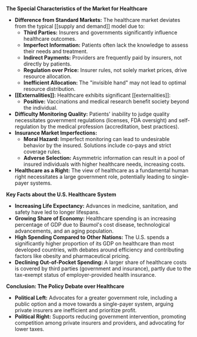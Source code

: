 **The Special Characteristics of the Market for Healthcare**

- **Difference from Standard Markets:** The healthcare market deviates from the typical [[supply and demand]] model due to:
    - **Third Parties:** Insurers and governments significantly influence healthcare outcomes.
    - **Imperfect Information:** Patients often lack the knowledge to assess their needs and treatment.
    - **Indirect Payments:** Providers are frequently paid by insurers, not directly by patients.
    - **Regulation over Price:** Insurer rules, not solely market prices, drive resource allocation.
    - **Inefficient Allocation:** The "invisible hand" may not lead to optimal resource distribution.
- **[[Externalities]]:** Healthcare exhibits significant [[externalities]]:
    - **Positive:** Vaccinations and medical research benefit society beyond the individual.
- **Difficulty Monitoring Quality:** Patients' inability to judge quality necessitates government regulations (licenses, FDA oversight) and self-regulation by the medical profession (accreditation, best practices).
- **Insurance Market Imperfections:**
    - **Moral Hazard:** Imperfect monitoring can lead to undesirable behavior by the insured. Solutions include co-pays and strict coverage rules.
    - **Adverse Selection:** Asymmetric information can result in a pool of insured individuals with higher healthcare needs, increasing costs.
- **Healthcare as a Right:** The view of healthcare as a fundamental human right necessitates a large government role, potentially leading to single-payer systems.

**Key Facts about the U.S. Healthcare System**

- **Increasing Life Expectancy:** Advances in medicine, sanitation, and safety have led to longer lifespans.
- **Growing Share of Economy:** Healthcare spending is an increasing percentage of GDP due to Baumol's cost disease, technological advancements, and an aging population.
- **High Spending Compared to Other Nations:** The U.S. spends a significantly higher proportion of its GDP on healthcare than most developed countries, with debates around efficiency and contributing factors like obesity and pharmaceutical pricing.
- **Declining Out-of-Pocket Spending:** A larger share of healthcare costs is covered by third parties (government and insurance), partly due to the tax-exempt status of employer-provided health insurance.

**Conclusion: The Policy Debate over Healthcare**

- **Political Left:** Advocates for a greater government role, including a public option and a move towards a single-payer system, arguing private insurers are inefficient and prioritize profit.
- **Political Right:** Supports reducing government intervention, promoting competition among private insurers and providers, and advocating for lower taxes.